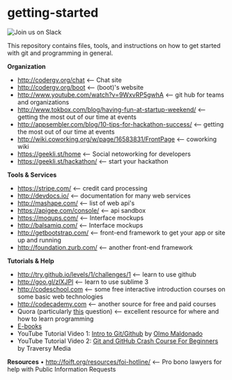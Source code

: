 getting-started
===============

![Join us on Slack](https://slackin5dc0.azurewebsites.net/badge.svg)

This repository contains files, tools, and instructions on how to get started with git and programming in general.

**Organization**
* http://codergv.org/chat  <-- Chat site
* http://codergv.org/boot <-- (boot)'s website
* http://www.youtube.com/watch?v=9WxvRP5gwhA  <-- git hub for teams and organizations
* http://www.tokbox.com/blog/having-fun-at-startup-weekend/  <-- getting the most out of our time at events
* http://appsembler.com/blog/10-tips-for-hackathon-success/  <-- getting the most out of our time at events
* http://wiki.coworking.org/w/page/16583831/FrontPage  <-- coworking wiki
* https://geekli.st/home  <-- Social netoworking for developers
* https://geekli.st/hackathon/  <-- start your hackathon

<b>Tools & Services</b>
* https://stripe.com/  <-- credit card processing
* http://devdocs.io/  <-- documentation for many web services
* http://mashape.com/  <-- list of web api's
* https://apigee.com/console/  <-- api sandbox
* https://moqups.com/  <-- Interface mockups
* http://balsamiq.com/  <-- Interface mockups
* http://getbootstrap.com/  <-- front-end framework to get your app or site up and running
* http://foundation.zurb.com/  <-- another front-end framework

<b>Tutorials & Help</b>
* http://try.github.io/levels/1/challenges/1  <-- learn to use github
* http://goo.gl/zlXJPl <-- learn to use sublime 3
* http://codeschool.com  <-- some free interactive introduction courses on some basic web technologies    
* http://codecademy.com  <-- another source for free and paid courses    
* Quora (particularly [this](https://www.quora.com/Learning-to-Program/What-are-the-best-resources-sites-books-or-tutorials-for-learning-programming) question) <-- excellent resource for where and how to learn programming
* [E-books](https://drive.google.com/folderview?id=0B6K2B2YjelHvOTFfQVlWSHJQOG8&usp=sharing)
* YouTube Tutorial Video 1: [Intro to Git/Github](https://www.youtube.com/watch?v=PJhN_8MNgF4) by [Olmo Maldonado](https://github.com/ibolmo)
* YouTube Tutorial Video 2: [Git and GitHub Crash Course For Beginners](https://www.youtube.com/watch?v=SWYqp7iY_Tc) by Traversy Media

<b>Resources</b>
• http://foift.org/resources/foi-hotline/ <-- Pro bono lawyers for help with Public Information Requests
